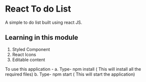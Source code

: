 # React To do List
A simple to do list built using react JS.

## Learning in this module
  1. Styled Component
  2. React Icons
  3. Editable content


To use this application -
  a. Type- npm install ( This will install all the required files)
  b. Type- npm start ( This will start the application)